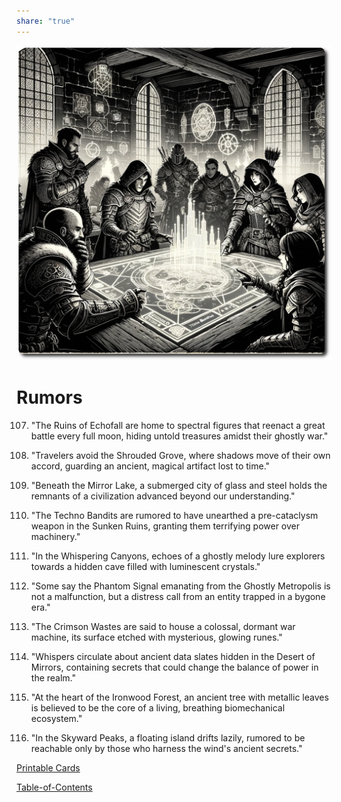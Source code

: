 ```yaml
---
share: "true"
---
```


![rumors](./rumors.png)  
# Rumors  
  
0107. "The Ruins of Echofall are home to spectral figures that reenact a great battle every full moon, hiding untold treasures amidst their ghostly war."  
  
0201. "Travelers avoid the Shrouded Grove, where shadows move of their own accord, guarding an ancient, magical artifact lost to time."  
  
0207. "Beneath the Mirror Lake, a submerged city of glass and steel holds the remnants of a civilization advanced beyond our understanding."  
  
0304. "The Techno Bandits are rumored to have unearthed a pre-cataclysm weapon in the Sunken Ruins, granting them terrifying power over machinery."  
  
0403. "In the Whispering Canyons, echoes of a ghostly melody lure explorers towards a hidden cave filled with luminescent crystals."  
  
0601. "Some say the Phantom Signal emanating from the Ghostly Metropolis is not a malfunction, but a distress call from an entity trapped in a bygone era."  
  
0707. "The Crimson Wastes are said to house a colossal, dormant war machine, its surface etched with mysterious, glowing runes."  
  
0903. "Whispers circulate about ancient data slates hidden in the Desert of Mirrors, containing secrets that could change the balance of power in the realm."  
  
1004. "At the heart of the Ironwood Forest, an ancient tree with metallic leaves is believed to be the core of a living, breathing biomechanical ecosystem."  
  
1008. "In the Skyward Peaks, a floating island drifts lazily, rumored to be reachable only by those who harness the wind's ancient secrets."  

[Printable Cards](./Printable-Cards.html)

[Table-of-Contents](adventures/Techno-Bandits-of-Turing-Wood/Table-of-Contents.html)